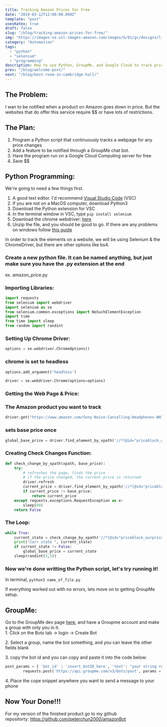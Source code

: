 ```yaml
---
title: Tracking Amazon Prices for Free
date: "2019-03-12T12:00:00.000Z"
template: "post"
usesKatex: true
draft: false
slug: "/blog/tracking-amazon-prices-for-free/"
img: "https://images-na.ssl-images-amazon.com/images/G/01/gc/designs/livepreview/amazon_dkblue_noto_email_v2016_us-main._CB468775337_.png"
category: "Automation"
tags:
  - "python"
  - "selenium"
  - "programming"
description: How to use Python, GroupMe, and Google Cloud to track pricing changes on Amazon.
prev: "/blog/welcome-post/"
next: "/blog/best-room-in-cambridge-hall/"
---
```


The Problem:
------------

I wan to be notified when a product on Amazon goes down in price. But the websites that do offer this service require $$ or have lots of restrictions.

The Plan:
---------

1.  Program a Python script that continuously tracks a webpage for any price changes
2.  Add a feature to be notified through a GroupMe chat bot.
3.  Have the program run on a Google Cloud Computing server for free
4.  Save $$

Python Programming:
-------------------

We're going to need a few things first.

1.  A good text editor. I'd recommend [Visual Studio Code](https://code.visualstudio.com/) (VSC)
2.  If you are not on a MacOS computer, download Python3
3.  Download the Python extension for VSC
4.  In the terminal window in VSC, type `pip install selenium`
5.  Download the chrome webdriver: [here](https://chromedriver.storage.googleapis.com/index.html?path=73.0.3683.20/)
6.  Unzip the file, and you should be good to go. If there are any problems on windows follow [this guide](http://jonathansoma.com/lede/foundations-2018/classes/selenium/selenium-windows-install/)

In order to track the elements on a website, we will be using Selenium & the ChromeDriver, but there are other options like bs4. 

### Create a new python file. It can be named anything, but just make sure you have the .py extension at the end

ex. amazon_price.py

### Importing Libraries:
```python
import requests
from selenium import webdriver
import selenium as se
from selenium.common.exceptions import NoSuchElementException  
import time
from time import sleep
from random import randint
```
### Setting Up Chrome Driver:
```python
options = se.webdriver.ChromeOptions()
```
### chrome is set to headless
```python
options.add_argument('headless')

driver = se.webdriver.Chrome(options=options)
```
### Getting the Web Page & Price:

### The Amazon product you want to track
```python
driver.get("https://www.amazon.com/Sony-Noise-Cancelling-Headphones-WH1000XM3/dp/B07G4MNFS1/ref=sr_1_2?crid=N5OCS4NJDH4M&keywords=sony+wh-1000xm3&qid=1551040801&s=gateway&sprefix=sony+%2Caps%2C120&sr=8-2")
```
### sets base price once
```python
global_base_price = driver.find_element_by_xpath('//*[@id="priceblock_ourprice"]').text
```
### Creating Check Changes Function:
```python
def check_change_by_xpath(xpath, base_price):
    try:
        # refreshes the page, finds the price
        # if the price changed, the current price is returned
        driver.refresh
        current_price = driver.find_element_by_xpath('//*[@id="priceblock_ourprice"]').text
        if current_price != base_price:
            return current_price
    except requests.exceptions.RequestException as e:
        sleep(60)
    return False
```
### The Loop:
```python
while True:
    current_state = check_change_by_xpath('//*[@id="priceblock_ourprice"]', global_base_price)
    print("curr state ", current_state)
    if current_state != False:
        global_base_price = current_state
    sleep(randint(3,5))
```
### Now we're done writting the Python script, let's try running it!

In terminal, `python3 name_of_file.py`

If everything worked out with no errors, lets move on to getting GroupMe setup.

GroupMe:
--------

Go to the GroupMe dev page [here](https://dev.groupme.com/), and have a Groupme account and make a group with only you in it.\
1\. Click on the Bots tab -> login -> Create Bot 

2\. Select a group, name the bot something, and you can leave the other fields blank

3\. copy the bot id and you can copy and paste it into the code below: 
```python
post_params = { 'bot_id' : 'insert_botID_here', 'text': "your string response" }
        requests.post('https://api.groupme.com/v3/bots/post', params = post_params)
```
4\. Place the cope snippet anywhere you want to send a message to your phone

Now Your Done!!!
----------------

For my version of the finished product go to my github repositorty: <https://github.com/peterchun2000/amazonBot>

